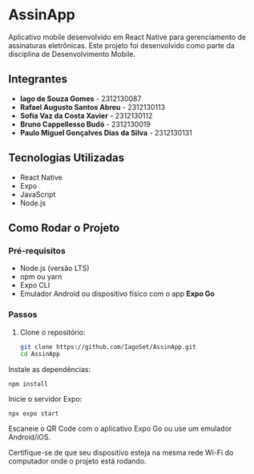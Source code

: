 # AssinApp

Aplicativo mobile desenvolvido em React Native para gerenciamento de assinaturas eletrônicas. Este projeto foi desenvolvido como parte da disciplina de Desenvolvimento Mobile.

## Integrantes

- **Iago de Souza Gomes** - 2312130087  
- **Rafael Augusto Santos Abreu** - 2312130113  
- **Sofia Vaz da Costa Xavier** - 2312130112  
- **Bruno Cappellesso Budó** - 2312130019  
- **Paulo Miguel Gonçalves Dias da Silva** - 2312130131  

## Tecnologias Utilizadas

- React Native
- Expo
- JavaScript
- Node.js

## Como Rodar o Projeto

### Pré-requisitos

- Node.js (versão LTS)
- npm ou yarn
- Expo CLI
- Emulador Android ou dispositivo físico com o app **Expo Go**

### Passos

1. Clone o repositório:
   ```bash
   git clone https://github.com/IagoSet/AssinApp.git
   cd AssinApp
Instale as dependências:

    npm install
    
Inicie o servidor Expo:

    npx expo start
Escaneie o QR Code com o aplicativo Expo Go ou use um emulador Android/iOS.

Certifique-se de que seu dispositivo esteja na mesma rede Wi-Fi do computador onde o projeto está rodando.

